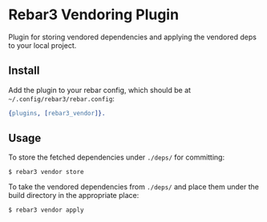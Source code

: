 # Rebar3 Vendoring Plugin

Plugin for storing vendored dependencies and applying the vendored deps to your local project.

## Install
Add the plugin to your rebar config, which should be at `~/.config/rebar3/rebar.config`:

```erlang
{plugins, [rebar3_vendor]}.
```

## Usage
To store the fetched dependencies under `./deps/` for committing:

```
$ rebar3 vendor store
```

To take the vendored dependencies from `./deps/` and place them under the build directory in the appropriate place:

```
$ rebar3 vendor apply
```
